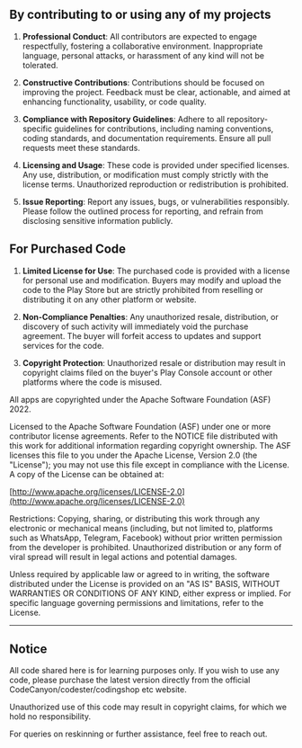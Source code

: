 ## By contributing to or using any of my projects

1. **Professional Conduct**: All contributors are expected to engage respectfully, fostering a collaborative environment. Inappropriate language, personal attacks, or harassment of any kind will not be tolerated.

2. **Constructive Contributions**: Contributions should be focused on improving the project. Feedback must be clear, actionable, and aimed at enhancing functionality, usability, or code quality. 

3. **Compliance with Repository Guidelines**: Adhere to all repository-specific guidelines for contributions, including naming conventions, coding standards, and documentation requirements. Ensure all pull requests meet these standards.

4. **Licensing and Usage**: These code is provided under specified licenses. Any use, distribution, or modification must comply strictly with the license terms. Unauthorized reproduction or redistribution is prohibited.

5. **Issue Reporting**: Report any issues, bugs, or vulnerabilities responsibly. Please follow the outlined process for reporting, and refrain from disclosing sensitive information publicly.



## **For Purchased Code**

1. **Limited License for Use**: The purchased code is provided with a license for personal use and modification. Buyers may modify and upload the code to the Play Store but are strictly prohibited from reselling or distributing it on any other platform or website.

2. **Non-Compliance Penalties**: Any unauthorized resale, distribution, or discovery of such activity will immediately void the purchase agreement. The buyer will forfeit access to updates and support services for the code.

3. **Copyright Protection**: Unauthorized resale or distribution may result in copyright claims filed on the buyer's Play Console account or other platforms where the code is misused.



All apps are copyrighted under the Apache Software Foundation (ASF) 2022.

Licensed to the Apache Software Foundation (ASF) under one or more contributor license agreements. 
Refer to the NOTICE file distributed with this work for additional information regarding copyright ownership.
The ASF licenses this file to you under the Apache License, Version 2.0 (the "License");
you may not use this file except in compliance with the License. A copy of the License can be obtained at:

[http://www.apache.org/licenses/LICENSE-2.0](http://www.apache.org/licenses/LICENSE-2.0)

Restrictions: Copying, sharing, or distributing this work through any electronic or
mechanical means (including, but not limited to, platforms such as WhatsApp, Telegram, Facebook) without prior written permission from the developer is prohibited. Unauthorized
distribution or any form of viral spread will result in legal actions and potential damages.

Unless required by applicable law or agreed to in writing, the software distributed under the License is provided on an "AS IS" BASIS, WITHOUT WARRANTIES OR CONDITIONS OF ANY KIND, either express or implied.
For specific language governing permissions and limitations, refer to the License.



---

## **Notice**

All code shared here is for learning purposes only. If you wish to use any code, please purchase the latest version directly from the official CodeCanyon/codester/codingshop etc website.

Unauthorized use of this code may result in copyright claims, for which we hold no responsibility.

For queries on reskinning or further assistance, feel free to reach out.
